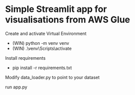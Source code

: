 # Simple Streamlit app for visualisations from AWS Glue

Create and activate Virtual Environment 
- (WIN) python -m venv venv
- (WIN) .\venv\Scripts\activate

Install requirements 
- pip install -r requirements.txt

Modify data_loader.py to point to your dataset

run app.py


